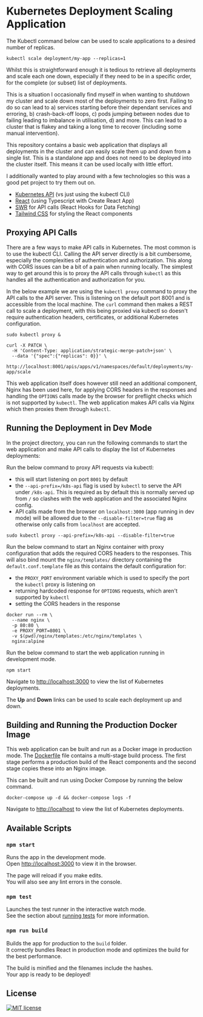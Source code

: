 # Kubernetes Deployment Scaling Application

The Kubectl command below can be used to scale applications to a desired number
of replicas.

```plain
kubectl scale deployment/my-app --replicas=1
```

Whilst this is straightforward enough it is tedious to retrieve all deployments
and scale each one down, especially if they need to be in a specific order, for
the complete (or subset) list of deployments.

This is a situation I occasionally find myself in when wanting to shutdown my
cluster and scale down most of the deployments to zero first. Failing to do so
can lead to a) services starting before their dependant services and erroring,
b) crash-back-off loops, c) pods jumping between nodes due to failing leading to
imbalance in utilisation, d) and more. This can lead to a cluster that is flakey
and taking a long time to recover (including some manual intervention).

This repository contains a basic web application that displays all deployments
in the cluster and can easily scale them up and down from a single list. This
is a standalone app and does not need to be deployed into the cluster itself.
This means it can be used locally with little effort.

I additionally wanted to play around with a few technologies so this was a good
pet project to try them out on.

- [Kubernetes API](https://kubernetes.io/docs/reference/) (vs just using the
  kubectl CLI)
- [React](https://create-react-app.dev/docs/adding-typescript/) (using Typescript
  with Create React App)
- [SWR](https://swr.vercel.app/) for API calls (React Hooks for Data Fetching)
- [Tailwind CSS](https://tailwindcss.com/) for styling the React components

## Proxying API Calls

There are a few ways to make API calls in Kubernetes. The most common is to use
the kubectl CLI. Calling the API server directly is a bit cumbersome, especially
the complexities of authentication and authorization. This along with CORS issues
can be a bit of a pain when running locally. The simplest way to get around this
is to proxy the API calls through `kubectl` as this handles all the authentication
and authorization for you.

In the below example we are using the `kubectl proxy` command to proxy the API
calls to the API server. This is listening on the default port 8001 and is
accessible from the local machine. The `curl` command then makes a REST call to
scale a deployment, with this being proxied via kubectl so doesn't require
authentication headers, certificates, or additional Kubernetes configuration.

```plain
sudo kubectl proxy &

curl -X PATCH \
  -H 'Content-Type: application/strategic-merge-patch+json' \
  --data '{"spec":{"replicas": 0}}' \
  http://localhost:8001/apis/apps/v1/namespaces/default/deployments/my-app/scale
```

This web application itself does however still need an additional component,
Nginx has been used here, for applying CORS headers in the responses and handling
the `OPTIONS` calls made by the browser for preflight checks which is not
supported by `kubectl`. The web application makes API calls via Nginx which then
proxies them through `kubectl`.

## Running the Deployment in Dev Mode

In the project directory, you can run the following commands to start the web
application and make API calls to display the list of Kubernetes deployments:

Run the below command to proxy API requests via kubectl:

- this will start listening on port `8001` by default
- the `--api-prefix=/k8s-api` flag is used by `kubectl` to serve the API under `/k8s-api`.
  This is required as by default this is normally served up from `/` so clashes
  with the web application and the associated Nginx config.
- API calls made from the browser on `localhost:3000` (app running in dev mode)
  will be allowed due to the `--disable-filter=true` flag as otherwise only calls
  from `localhost` are accepted.

```plain
sudo kubectl proxy --api-prefix=/k8s-api --disable-filter=true
```

Run the below command to start an Nginx container with proxy configuration that
adds the required CORS headers to the responses. This will also bind mount the
`nginx/templates/` directory containing the `default.conf.template` file as this
contains the default configuration for:

- the `PROXY_PORT` environment variable which is used to specify the port the
  `kubectl` proxy is listening on
- returning hardcoded response for `OPTIONS` requests, which aren't supported by
  `kubectl`
- setting the CORS headers in the response

```plain
docker run --rm \
  --name nginx \
  -p 80:80 \
  -e PROXY_PORT=8001 \
  -v $(pwd)/nginx/templates:/etc/nginx/templates \
  nginx:alpine
```

Run the below command to start the web application running in development mode.

```plain
npm start
```

Navigate to <http://localhost:3000> to view the list of Kubernetes deployments.

The **Up** and **Down** links can be used to scale each deployment up and down.

## Building and Running the Production Docker Image

This web application can be built and run as a Docker image in production mode.
The [Dockerfile](./Dockerfile) file contains a multi-stage build process. The
first stage performs a production build of the React components and the second
stage copies these into an Nginx image.

This can be built and run using Docker Compose by running the below command.

```plain
docker-compose up -d && docker-compose logs -f
```

Navigate to <http://localhost> to view the list of Kubernetes deployments.

## Available Scripts

### `npm start`

Runs the app in the development mode.\
Open [http://localhost:3000](http://localhost:3000) to view it in the browser.

The page will reload if you make edits.\
You will also see any lint errors in the console.

### `npm test`

Launches the test runner in the interactive watch mode.\
See the section about [running tests](https://facebook.github.io/create-react-app/docs/running-tests)
for more information.

### `npm run build`

Builds the app for production to the `build` folder.\
It correctly bundles React in production mode and optimizes the build for the
best performance.

The build is minified and the filenames include the hashes.\
Your app is ready to be deployed!

## License

[![MIT license]](https://lbesson.mit-license.org/)

[mit license]: https://img.shields.io/badge/License-MIT-blue.svg
